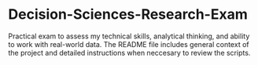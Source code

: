 # Decision-Sciences-Research-Exam
Practical exam to assess my technical skills, analytical thinking, and ability to work with  real-world data. The README file includes general context of the project and detailed instructions when neccesary to review the scripts. 
